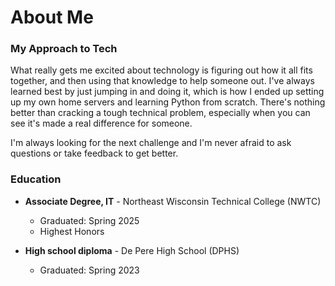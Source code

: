 # About Me

### My Approach to Tech
What really gets me excited about technology is figuring out how it all fits together, and then using that knowledge to help someone out. I've always learned best by just jumping in and doing it, which is how I ended up setting up my own home servers and learning Python from scratch. There's nothing better than cracking a tough technical problem, especially when you can see it's made a real difference for someone.

I'm always looking for the next challenge and I'm never afraid to ask questions or take feedback to get better.

### Education
* **Associate Degree, IT** - Northeast Wisconsin Technical College (NWTC)
    * Graduated: Spring 2025
    * Highest Honors

* **High school diploma** - De Pere High School (DPHS)
    * Graduated: Spring 2023
